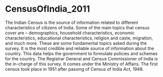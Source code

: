 # CensusOfIndia_2011
The Indian Census is the source of information related to different characteristics of citizens of India. Some of the main topics that census cover are – demographics, household characteristics, economic characteristics, educational characteristics, religion and caste, migration, and much more. These are some fundamental topics asked during the survey. It is the most credible and reliable source of information about the country. This data helps the government to formulate policies and schemes for the country. The Registrar General and Census Commissioner of India is the in-charge of this survey. It comes under the Ministry of Affairs. The first census took place in 1951 after passing of Census of India Act, 1948.

